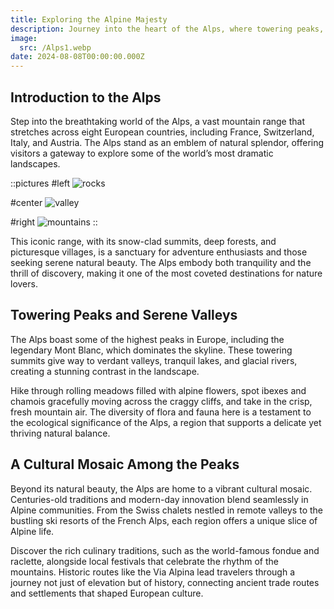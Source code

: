 ```yaml
---
title: Exploring the Alpine Majesty
description: Journey into the heart of the Alps, where towering peaks, tranquil valleys, and a rich blend of culture and adventure await. Discover the essence of this iconic mountain range in this detailed exploration.
image:
  src: /Alps1.webp
date: 2024-08-08T00:00:00.000Z
---
```


## Introduction to the Alps

Step into the breathtaking world of the Alps, a vast mountain range that stretches across eight European countries, including France, Switzerland, Italy, and Austria. The Alps stand as an emblem of natural splendor, offering visitors a gateway to explore some of the world’s most dramatic landscapes.

::pictures
#left
![rocks](/Pyrenees1.webp)

#center
![valley](/Alps3.webp)

#right
![mountains](/Pyrenees3.webp)
::

This iconic range, with its snow-clad summits, deep forests, and picturesque villages, is a sanctuary for adventure enthusiasts and those seeking serene natural beauty. The Alps embody both tranquility and the thrill of discovery, making it one of the most coveted destinations for nature lovers.

## Towering Peaks and Serene Valleys

The Alps boast some of the highest peaks in Europe, including the legendary Mont Blanc, which dominates the skyline. These towering summits give way to verdant valleys, tranquil lakes, and glacial rivers, creating a stunning contrast in the landscape.

Hike through rolling meadows filled with alpine flowers, spot ibexes and chamois gracefully moving across the craggy cliffs, and take in the crisp, fresh mountain air. The diversity of flora and fauna here is a testament to the ecological significance of the Alps, a region that supports a delicate yet thriving natural balance.

## A Cultural Mosaic Among the Peaks

Beyond its natural beauty, the Alps are home to a vibrant cultural mosaic. Centuries-old traditions and modern-day innovation blend seamlessly in Alpine communities. From the Swiss chalets nestled in remote valleys to the bustling ski resorts of the French Alps, each region offers a unique slice of Alpine life.

Discover the rich culinary traditions, such as the world-famous fondue and raclette, alongside local festivals that celebrate the rhythm of the mountains. Historic routes like the Via Alpina lead travelers through a journey not just of elevation but of history, connecting ancient trade routes and settlements that shaped European culture.
